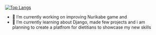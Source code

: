 [![Top Langs](https://github-readme-stats.vercel.app/api/top-langs/?username=Wflikeit&hide_progress=false&layout=compact)](https://github.com/anuraghazra/github-readme-stats)
- 🔭 I’m currently working on improving Nurikabe game and
- 🌱 I’m currently learning about Django, made few projects and i am planning to create a platfrom for dietitians to showcase my new skills


